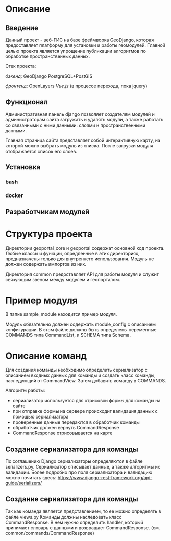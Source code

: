 # Описание
## Введение

Данный проект - веб-ГИС на базе фреймворка GeoDjango, которая предоставляет
платформу для установки и работы геомодулей. Главной целью проекта
является упрощение публикации алгоритмов по обработке пространственных данных.

Стек проекта:

*бэкенд*:
GeoDjango
PostgreSQL+PostGIS

*фронтенд*:
OpenLayers
*Vue.js* (в процессе перехода, пока jquery)


## Функционал

Административная панель django позволяет создателям модулей и администраторам сайта загружать и удалять модули, а также работать со связанными с ними данными: слоями и пространственными данными.

Главная страница сайта представляет собой интерактивную карту, на которой можно
выбрать модуль из списка. После загрузки модуля отображается список его слоев.

## Установка

### bash
### docker

## Разработчикам модулей

# Структура проекта

Директории geoportal_core и geoportal содержат основной код проекта.
Любые классы и функции, опредленные в этих директориях, предназначены только для 
внутреннего использования. Модуль не должен содержать импортов из них.

Директория common предоставляет API для работы модуля и служит связующим звеном между
модулем и геопорталом. 

# Пример модуля

В папке sample_module находится пример модуля.

Модуль обязательно должен содержать module_config с описанием конфигурации.
В этом файле должны быть определены переменные COMMANDS типа CommandList, и SCHEMA типа Schema.

# Описание команд

Для создания команды необходимо определить сериализатор с описанием входных данных 
для команды и создать класс команды, наследующий от CommandView. 
Затем добавить команду в COMMANDS.

Алгоритм работы:
- сериализатор используется для отрисовки формы для команды на сайте
- при отправке формы на сервере происходит валидация данных с помощью сериализатора
- проверенные данные передаются в обработчик команды
- обработчик должен вернуть CommandResponse
- CommandResponse отрисовывается на карте

## Создание сериализатора для команды

По соглашению Django сериализаторы определяются в файле serializers.py.
Сериализатор описывает данные, а также алгоритмы их валидации.
Более подробно про поля сериализатора и валидацию можно почитать здесь:
https://www.django-rest-framework.org/api-guide/serializers/

## Создание сериализатора для команды

Так как команда является представлением, то ее можно определять в файле views.py
Команды должны наследовать класс CommandResponse. В нем нужно определить handler, 
который принимает словарь с данными и возвращает CommandResponse. (см. common/commands/CommandResponse)








